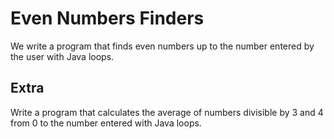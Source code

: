 # Even Numbers Finders
We write a program that finds even numbers up to the number entered by the user with Java loops.
## Extra
Write a program that calculates the average of numbers divisible by 3 and 4 from 0 to the number entered with Java loops.